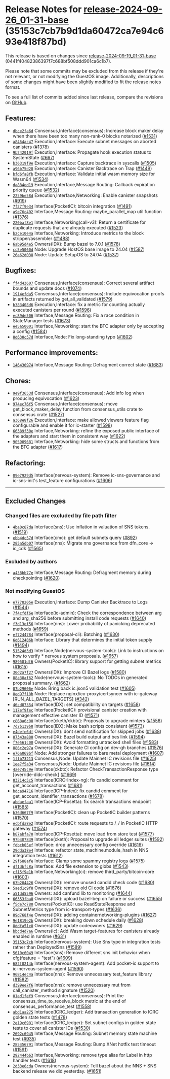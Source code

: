 Release Notes for [**release\-2024\-09\-26\_01\-31\-base**](https://github.com/dfinity/ic/tree/release-2024-09-26_01-31-base) (35153c7cb7b9d1da60472ca7e94c693e418f87bd)
========================================================================================================================================================================

This release is based on changes since [release\-2024\-09\-19\_01\-31\-base](https://dashboard.internetcomputer.org/release/0441f40482386397f7c688bf508ddd901ca6c1b7) (0441f40482386397f7c688bf508ddd901ca6c1b7\).

Please note that some commits may be excluded from this release if they're not relevant, or not modifying the GuestOS image. Additionally, descriptions of some changes might have been slightly modified to fit the release notes format.

To see a full list of commits added since last release, compare the revisions on [GitHub](https://github.com/dfinity/ic/compare/release-2024-09-19_01-31-base...release-2024-09-26_01-31-base).

Features:
---------

* [`dbce2fa6d`](https://github.com/dfinity/ic/commit/dbce2fa6d) Consensus,Interface(consensus): Increase block maker delay when there have been too many non\-rank\-0 blocks notarized ([\#1531](https://github.com/dfinity/ic/pull/1531))
* [`a8464ac47`](https://github.com/dfinity/ic/commit/a8464ac47) Execution,Interface: Execute subnet messages on aborted canisters ([\#1378](https://github.com/dfinity/ic/pull/1378))
* [`9b242019f`](https://github.com/dfinity/ic/commit/9b242019f) Execution,Interface: Propagate hook execution status to SystemState ([\#667](https://github.com/dfinity/ic/pull/667))
* [`b36319f9e`](https://github.com/dfinity/ic/commit/b36319f9e) Execution,Interface: Capture backtrace in syscalls ([\#1505](https://github.com/dfinity/ic/pull/1505))
* [`a96b75d28`](https://github.com/dfinity/ic/commit/a96b75d28) Execution,Interface: Canister Backtrace on Trap ([\#1449](https://github.com/dfinity/ic/pull/1449))
* [`bfd6fa8fb`](https://github.com/dfinity/ic/commit/bfd6fa8fb) Execution,Interface: Validate initial wasm memory size for Wasm64 ([\#1534](https://github.com/dfinity/ic/pull/1534))
* [`da884ed19`](https://github.com/dfinity/ic/commit/da884ed19) Execution,Interface,Message Routing: Callback expiration priority queue ([\#1532](https://github.com/dfinity/ic/pull/1532))
* [`2259be58d`](https://github.com/dfinity/ic/commit/2259be58d) Execution,Interface,Networking: Enable canister snapshots ([\#919](https://github.com/dfinity/ic/pull/919))
* [`7f27f9e34`](https://github.com/dfinity/ic/commit/7f27f9e34) Interface(PocketIC): bitcoin integration ([\#1491](https://github.com/dfinity/ic/pull/1491))
* [`a9e76c402`](https://github.com/dfinity/ic/commit/a9e76c402) Interface,Message Routing: maybe\_parallel\_map util function ([\#1376](https://github.com/dfinity/ic/pull/1376))
* [`220baf8e1`](https://github.com/dfinity/ic/commit/220baf8e1) Interface,Networking(call\-v3\): Return a certificate for duplicate requests that are already executed ([\#1523](https://github.com/dfinity/ic/pull/1523))
* [`b2ce10e4a`](https://github.com/dfinity/ic/commit/b2ce10e4a) Interface,Networking: Introduce metrics to the block stripper/assembler ([\#1488](https://github.com/dfinity/ic/pull/1488))
* [`6ab95d4e5`](https://github.com/dfinity/ic/commit/6ab95d4e5) Owners(IDX): Bump bazel to 7\.0\.1 ([\#1578](https://github.com/dfinity/ic/pull/1578))
* [`cc5e5060d`](https://github.com/dfinity/ic/commit/cc5e5060d) Node: Upgrade HostOS base image to 24\.04 ([\#1587](https://github.com/dfinity/ic/pull/1587))
* [`26a62d038`](https://github.com/dfinity/ic/commit/26a62d038) Node: Update SetupOS to 24\.04 ([\#1537](https://github.com/dfinity/ic/pull/1537))

Bugfixes:
---------

* [`ff4d43607`](https://github.com/dfinity/ic/commit/ff4d43607) Consensus,Interface(consensus): Correct several artifact bounds and update docs ([\#1074](https://github.com/dfinity/ic/pull/1074))
* [`1914efda5`](https://github.com/dfinity/ic/commit/1914efda5) Consensus,Interface(consensus): Include equivocation proofs in artifacts returned by get\_all\_validated ([\#1579](https://github.com/dfinity/ic/pull/1579))
* [`b383408d6`](https://github.com/dfinity/ic/commit/b383408d6) Execution,Interface: fix a metric for counting actually executed canisters per round ([\#1596](https://github.com/dfinity/ic/pull/1596))
* [`ec89de506`](https://github.com/dfinity/ic/commit/ec89de506) Interface,Message Routing: Fix a race condition in StateManager tests ([\#1673](https://github.com/dfinity/ic/pull/1673))
* [`ee5a50001`](https://github.com/dfinity/ic/commit/ee5a50001) Interface,Networking: start the BTC adapter only by accepting a config ([\#1584](https://github.com/dfinity/ic/pull/1584))
* [`8d630c57d`](https://github.com/dfinity/ic/commit/8d630c57d) Interface,Node: Fix long\-standing typo ([\#1602](https://github.com/dfinity/ic/pull/1602))

Performance improvements:
-------------------------

* [`146430974`](https://github.com/dfinity/ic/commit/146430974) Interface,Message Routing: Defragment correct state ([\#1683](https://github.com/dfinity/ic/pull/1683))

Chores:
-------

* [`9e9f3653d`](https://github.com/dfinity/ic/commit/9e9f3653d) Consensus,Interface(consensus): Add info log when producing equivocation ([\#1623](https://github.com/dfinity/ic/pull/1623))
* [`974ec76f5`](https://github.com/dfinity/ic/commit/974ec76f5) Consensus,Interface(consensus): move get\_block\_maker\_delay function from consensus\_utils crate to consensus crate ([\#1527](https://github.com/dfinity/ic/pull/1527))
* [`a368e8f26`](https://github.com/dfinity/ic/commit/a368e8f26) Execution,Interface: make allowed viewers feature flag configurable and enable it for ic\-starter ([\#1598](https://github.com/dfinity/ic/pull/1598))
* [`66389f30e`](https://github.com/dfinity/ic/commit/66389f30e) Interface,Networking: refine the exposed public interface of the adapters and start them in consistent way ([\#1622](https://github.com/dfinity/ic/pull/1622))
* [`905909681`](https://github.com/dfinity/ic/commit/905909681) Interface,Networking: hide some structs and functions from the BTC adapter ([\#1617](https://github.com/dfinity/ic/pull/1617))

Refactoring:
------------

* [`09e7929d5`](https://github.com/dfinity/ic/commit/09e7929d5) Interface(nervous\-system): Remove ic\-sns\-governance and ic\-sns\-init's test\_feature configurations ([\#1606](https://github.com/dfinity/ic/pull/1606))

-------------------------------------------

## Excluded Changes

### Changed files are excluded by file path filter
* [`4ba0c87da`](https://github.com/dfinity/ic/commit/4ba0c87da) Interface(sns): Use inflation in valuation of SNS tokens. ([\#1519](https://github.com/dfinity/ic/pull/1519))
* [`ebb4dc57d`](https://github.com/dfinity/ic/commit/ebb4dc57d) Interface(cmc): get default subnets query ([\#892](https://github.com/dfinity/ic/pull/892))
* [`285a5db07`](https://github.com/dfinity/ic/commit/285a5db07) Interface(nns): Migrate nns governance from dfn\_core \-\> ic\_cdk ([\#1565](https://github.com/dfinity/ic/pull/1565))

### Excluded by authors
* [`a438bb77e`](https://github.com/dfinity/ic/commit/a438bb77e) Interface,Message Routing: Defragment memory during checkpointing ([\#1620](https://github.com/dfinity/ic/pull/1620))

### Not modifying GuestOS
* [`e7778205e`](https://github.com/dfinity/ic/commit/e7778205e) Execution,Interface: Dump Canister Backtrace to Logs ([\#1544](https://github.com/dfinity/ic/pull/1544))
* [`7f4cfdf6e`](https://github.com/dfinity/ic/commit/7f4cfdf6e) Interface(ic\-admin): Check the correspondence between arg and arg\_sha256 before submitting install code requests ([\#1640](https://github.com/dfinity/ic/pull/1640))
* [`f3d13ef56`](https://github.com/dfinity/ic/commit/f3d13ef56) Interface(nns): Lower probability of panicking deprecated methods ([\#1659](https://github.com/dfinity/ic/pull/1659))
* [`ef7244784`](https://github.com/dfinity/ic/commit/ef7244784) Interface(proposal\-cli): Batching ([\#1630](https://github.com/dfinity/ic/pull/1630))
* [`6d612406b`](https://github.com/dfinity/ic/commit/6d612406b) Interface: Library that determines the initial token supply ([\#1494](https://github.com/dfinity/ic/pull/1494))
* [`51524d3d3`](https://github.com/dfinity/ic/commit/51524d3d3) Interface,Node(nervous\-system\-tools): Link to instructions on how to verify \* nervous system proposals. ([\#1657](https://github.com/dfinity/ic/pull/1657))
* [`989581df6`](https://github.com/dfinity/ic/commit/989581df6) Owners(PocketIC): library support for getting subnet metrics ([\#1615](https://github.com/dfinity/ic/pull/1615))
* [`30d2a7f27`](https://github.com/dfinity/ic/commit/30d2a7f27) Owners(IDX): Improve CI Bazel logs ([\#1580](https://github.com/dfinity/ic/pull/1580))
* [`88a38af62`](https://github.com/dfinity/ic/commit/88a38af62) Node(nervous\-system\-tools): No TODOs in generated proposal summary. ([\#1662](https://github.com/dfinity/ic/pull/1662))
* [`07b29606e`](https://github.com/dfinity/ic/commit/07b29606e) Node: Bring back ic.json5 validation test ([\#1605](https://github.com/dfinity/ic/pull/1605))
* [`8ed97f18b`](https://github.com/dfinity/ic/commit/8ed97f18b) Node: Replace nginx/icx\-proxy/certsyncer with ic\-gateway \[RUN\_ALL\_BAZEL\_TARGETS] ([\#342](https://github.com/dfinity/ic/pull/342))
* [`46cd07354`](https://github.com/dfinity/ic/commit/46cd07354) Interface(IDX): set compatibility on targets ([\#1658](https://github.com/dfinity/ic/pull/1658))
* [`117ef9fec`](https://github.com/dfinity/ic/commit/117ef9fec) Interface(PocketIC): provisional canister creation with management effective canister ID ([\#1571](https://github.com/dfinity/ic/pull/1571))
* [`c868a6c00`](https://github.com/dfinity/ic/commit/c868a6c00) Interface(cketh/ckbtc): Proposals to upgrade minters ([\#1556](https://github.com/dfinity/ic/pull/1556))
* [`7d2b139b8`](https://github.com/dfinity/ic/commit/7d2b139b8) Interface(IDX): Make bash scripts consistent ([\#1573](https://github.com/dfinity/ic/pull/1573))
* [`e4defe6df`](https://github.com/dfinity/ic/commit/e4defe6df) Owners(IDX): dont send notification for skipped jobs ([\#1638](https://github.com/dfinity/ic/pull/1638))
* [`87343a880`](https://github.com/dfinity/ic/commit/87343a880) Owners(IDX): Bazel build output and bes link ([\#1594](https://github.com/dfinity/ic/pull/1594))
* [`f7e561c00`](https://github.com/dfinity/ic/commit/f7e561c00) Owners(IDX): Avoid formatting untracked shell files ([\#1583](https://github.com/dfinity/ic/pull/1583))
* [`886c2e97a`](https://github.com/dfinity/ic/commit/886c2e97a) Owners(IDX): Generate CI config on dev\-gh branches ([\#1576](https://github.com/dfinity/ic/pull/1576))
* [`e76a069bf`](https://github.com/dfinity/ic/commit/e76a069bf) Node: Add stronger failures to bare metal deployment ([\#1607](https://github.com/dfinity/ic/pull/1607))
* [`1ffb73213`](https://github.com/dfinity/ic/commit/1ffb73213) Consensus,Node: Update Mainnet IC revisions file ([\#1625](https://github.com/dfinity/ic/pull/1625))
* [`1ee7f5a34`](https://github.com/dfinity/ic/commit/1ee7f5a34) Consensus,Node: Update Mainnet IC revisions file ([\#1614](https://github.com/dfinity/ic/pull/1614))
* [`4ae745c9e`](https://github.com/dfinity/ic/commit/4ae745c9e) Interface(ckbtc): Refactor CheckTransactionResponse type \[override\-didc\-check] ([\#1669](https://github.com/dfinity/ic/pull/1669))
* [`83214c5c5`](https://github.com/dfinity/ic/commit/83214c5c5) Interface(ICRC\-Index\-ng): fix candid comment for get\_account\_transactions ([\#1681](https://github.com/dfinity/ic/pull/1681))
* [`bdca94716`](https://github.com/dfinity/ic/commit/bdca94716) Interface(ICP\-Index): fix candid comment for get\_account\_identifier\_transactions ([\#1678](https://github.com/dfinity/ic/pull/1678))
* [`abdaefaa1`](https://github.com/dfinity/ic/commit/abdaefaa1) Interface(ICP\-Rosetta): fix search transactions endpoint ([\#1585](https://github.com/dfinity/ic/pull/1585))
* [`b36d667f9`](https://github.com/dfinity/ic/commit/b36d667f9) Interface(PocketIC): clean up PocketIC builder patterns ([\#1570](https://github.com/dfinity/ic/pull/1570))
* [`ecbfda8e2`](https://github.com/dfinity/ic/commit/ecbfda8e2) Interface(PocketIC): route requests to /\_/ in PocketIC HTTP gateway ([\#1574](https://github.com/dfinity/ic/pull/1574))
* [`b87abfa70`](https://github.com/dfinity/ic/commit/b87abfa70) Interface(ICP\-Rosetta): move load from store test ([\#1577](https://github.com/dfinity/ic/pull/1577))
* [`97b407839`](https://github.com/dfinity/ic/commit/97b407839) Interface(cketh): Proposal to upgrade all ledger suites ([\#1592](https://github.com/dfinity/ic/pull/1592))
* [`fdbcb05ef`](https://github.com/dfinity/ic/commit/fdbcb05ef) Interface: drop unnecessary config override ([\#1616](https://github.com/dfinity/ic/pull/1616))
* [`29dda38e4`](https://github.com/dfinity/ic/commit/29dda38e4) Interface: refactor state\_machine.module\_hash in NNS integration tests ([\#1612](https://github.com/dfinity/ic/pull/1612))
* [`29f688afe`](https://github.com/dfinity/ic/commit/29f688afe) Interface: Clamp some spammy registry logs ([\#1575](https://github.com/dfinity/ic/pull/1575))
* [`df1dbfc8a`](https://github.com/dfinity/ic/commit/df1dbfc8a) Interface: Add file extension to globs ([\#1543](https://github.com/dfinity/ic/pull/1543))
* [`cf15f9e1b`](https://github.com/dfinity/ic/commit/cf15f9e1b) Interface,Networking(ci): remove third\_party/bitcoin\-core ([\#1603](https://github.com/dfinity/ic/pull/1603))
* [`63b204426`](https://github.com/dfinity/ic/commit/63b204426) Owners(IDX): remove unused candid check code ([\#1680](https://github.com/dfinity/ic/pull/1680))
* [`5aed1c9f8`](https://github.com/dfinity/ic/commit/5aed1c9f8) Owners(IDX): remove old CI code ([\#1676](https://github.com/dfinity/ic/pull/1676))
* [`a51dd5596`](https://github.com/dfinity/ic/commit/a51dd5596) Owners: add canfund lib to monitoring ([\#1644](https://github.com/dfinity/ic/pull/1644))
* [`66353fba0`](https://github.com/dfinity/ic/commit/66353fba0) Owners(IDX): upload bazel\-bep on failure or success ([\#1655](https://github.com/dfinity/ic/pull/1655))
* [`f5de7c780`](https://github.com/dfinity/ic/commit/f5de7c780) Owners(PocketIC): use ReadStateResponse and SubnetMetrics type from ic\-transport\-types ([\#1636](https://github.com/dfinity/ic/pull/1636))
* [`89d768f4e`](https://github.com/dfinity/ic/commit/89d768f4e) Owners(IDX): adding containernetworking\-plugins ([\#1627](https://github.com/dfinity/ic/pull/1627))
* [`9e1819e2b`](https://github.com/dfinity/ic/commit/9e1819e2b) Owners(IDX): breaking down schedule daily ([\#1628](https://github.com/dfinity/ic/pull/1628))
* [`8ddfa51e0`](https://github.com/dfinity/ic/commit/8ddfa51e0) Owners(IDX): update codeowners ([\#1629](https://github.com/dfinity/ic/pull/1629))
* [`bbcd4d7a6`](https://github.com/dfinity/ic/commit/bbcd4d7a6) Owners(ic): Add Wasm target\-features for canisters already enabled in runtime ([\#631](https://github.com/dfinity/ic/pull/631))
* [`35153c7cb`](https://github.com/dfinity/ic/commit/35153c7cb) Interface(nervous\-system): Use Sns type in integration tests rather than DeployedSns ([\#1589](https://github.com/dfinity/ic/pull/1589))
* [`5610c6049`](https://github.com/dfinity/ic/commit/5610c6049) Interface(sns): Remove different sns init behavior when cfg(feature \= "test") ([\#1609](https://github.com/dfinity/ic/pull/1609))
* [`682f0214b`](https://github.com/dfinity/ic/commit/682f0214b) Interface(nervous\-system\-agent): Add pocket\-ic support to ic\-nervous\-system\-agent ([\#1590](https://github.com/dfinity/ic/pull/1590))
* [`96814ec4a`](https://github.com/dfinity/ic/commit/96814ec4a) Interface(nns): Remove unnecessary test\_feature library ([\#1582](https://github.com/dfinity/ic/pull/1582))
* [`d399ee7f6`](https://github.com/dfinity/ic/commit/d399ee7f6) Interface(nns): remove unnecessary mut from call\_canister\_method signature ([\#1520](https://github.com/dfinity/ic/pull/1520))
* [`01ad1fef9`](https://github.com/dfinity/ic/commit/01ad1fef9) Consensus,Interface(consensus): Print the consensus\_time\_to\_receive\_block metric at the end of consensus\_performance\_test ([\#1558](https://github.com/dfinity/ic/pull/1558))
* [`abd1aa275`](https://github.com/dfinity/ic/commit/abd1aa275) Interface(ICRC\_ledger): Add transaction generation to ICRC golden state tests ([\#1478](https://github.com/dfinity/ic/pull/1478))
* [`2e19c6981`](https://github.com/dfinity/ic/commit/2e19c6981) Interface(ICRC\_ledger): Set subnet configs in golden state tests to cover all canister IDs ([\#1530](https://github.com/dfinity/ic/pull/1530))
* [`2692c6945`](https://github.com/dfinity/ic/commit/2692c6945) Interface,Message Routing: Subnet memory state machine test ([\#935](https://github.com/dfinity/ic/pull/935))
* [`285456791`](https://github.com/dfinity/ic/commit/285456791) Interface,Message Routing: Bump XNet hotfix test timeout ([\#1591](https://github.com/dfinity/ic/pull/1591))
* [`292444b63`](https://github.com/dfinity/ic/commit/292444b63) Interface,Networking: remove type alias for Label in http handler tests ([\#1618](https://github.com/dfinity/ic/pull/1618))
* [`2d33e6cda`](https://github.com/dfinity/ic/commit/2d33e6cda) Owners(nervous\-system): Tell bazel about the NNS \+ SNS backend release we did yesterday. ([\#1651](https://github.com/dfinity/ic/pull/1651))

